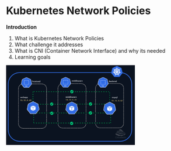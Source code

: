 # Kubernetes Network Policies

**Introduction**
  01. What is Kubernetes Network Policies
  02. What challenge it addresses
  03. What is CNI (Container Network Interface) and why its needed
  04. Learning goals



[<img src="img/kubernetes-default-communication.gif" width="70%" />](img/kubernetes-default-communication.gif)
